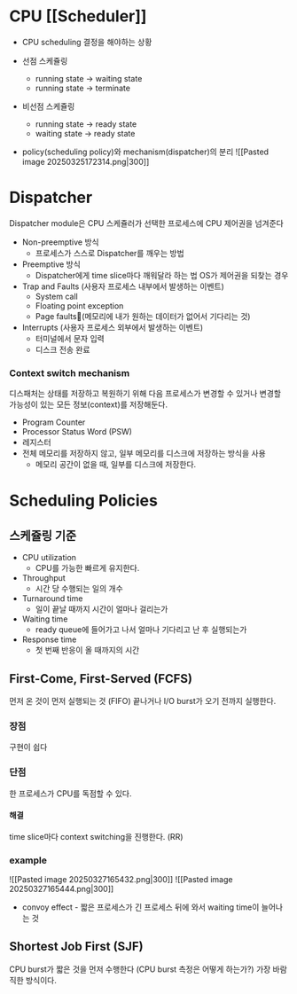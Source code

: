 # CPU [[Scheduler]]
- CPU scheduling 결정을 해야하는 상황
- 선점 스케쥴링
	- running state -> waiting state
	- running state -> terminate
- 비선점 스케쥴링
	- running state -> ready state
	- waiting state -> ready state

- policy(scheduling policy)와 mechanism(dispatcher)의 분리
![[Pasted image 20250325172314.png|300]]
# Dispatcher
Dispatcher module은 CPU 스케쥴러가 선택한 프로세스에 CPU 제어권을 넘겨준다
- Non-preemptive 방식
	- 프로세스가 스스로 Dispatcher를 깨우는 방법
- Preemptive 방식
	- Dispatcher에게 time slice마다 깨워달라 하는 법
OS가 제어권을 되찾는 경우
- Trap and Faults (사용자 프로세스 내부에서 발생하는 이벤트)
	- System call
	- Floating point exception
	- Page faults(메모리에 내가 원하는 데이터가 없어서 기다리는 것)
- Interrupts (사용자 프로세스 외부에서 발생하는 이벤트)
	- 터미널에서 문자 입력
	- 디스크 전송 완료
### Context switch mechanism
디스패처는 상태를 저장하고 복원하기 위해 다음 프로세스가 변경할 수 있거나 변경할 가능성이 있는 모든 정보(context)를 저장해둔다.
- Program Counter
- Processor Status Word (PSW)
- 레지스터
- 전체 메모리를 저장하지 않고, 일부 메모리를 디스크에 저장하는 방식을 사용
	- 메모리 공간이 없을 때, 일부를 디스크에 저장한다.
# Scheduling Policies
## 스케쥴링 기준
- CPU utilization
	- CPU를 가능한 빠르게 유지한다.
- Throughput
	- 시간 당 수행되는 일의 개수
- Turnaround time
	- 일이 끝날 때까지 시간이 얼마나 걸리는가
- Waiting time
	- ready queue에 들어가고 나서 얼마나 기다리고 난 후 실행되는가
- Response time
	- 첫 번째 반응이 올 때까지의 시간
## First-Come, First-Served (FCFS)
먼저 온 것이 먼저 실행되는 것 (FIFO)
끝나거나 I/O burst가 오기 전까지 실행한다.
### 장점
구현이 쉽다
### 단점
한 프로세스가 CPU를 독점할 수 있다.
#### 해결
time slice마다 context switching을 진행한다. (RR)
### example
![[Pasted image 20250327165432.png|300]]
![[Pasted image 20250327165444.png|300]]
- convoy effect - 짧은 프로세스가 긴 프로세스 뒤에 와서 waiting time이 늘어나는 것
## Shortest Job First (SJF)
CPU burst가 짧은 것을 먼저 수행한다 (CPU burst 측정은 어떻게 하는가?)
가장 바람직한 방식이다.
